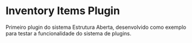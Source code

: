 # Inventory Items Plugin

Primeiro plugin do sistema Estrutura Aberta, desenvolvido como exemplo para testar a funcionalidade do sistema de plugins.